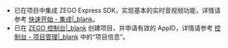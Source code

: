 - 已在项目中集成 ZEGO Express SDK，实现基本的实时音视频功能，详情请参考 [快速开始 - 集成\|_blank](!ExpressVideoSDK-Integration/SDK_Integration)。
- 已在 [ZEGO 控制台\|_blank](https://console.zego.im) 创建项目，并申请有效的 AppID，详情请参考 [控制台 - 项目管理\|_blank](#12107) 中的“项目信息”。
